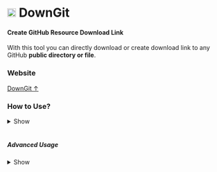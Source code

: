 <h1> <img src="https://github.com/MickTK/DownGit/raw/master/res/images/downgit.png" width="20" height=auto /> DownGit </h1>

#### Create GitHub Resource Download Link

With this tool you can directly download or create download link to any GitHub **public directory or file**.

### Website

[DownGit ↑](https://micktk.github.io/DownGit)

### How to Use?
<details>
<summary>Show</summary>
<img src="https://cloud.githubusercontent.com/assets/5456665/17822364/940bded8-6678-11e6-9603-b84d75bccec1.gif"/>
</details>
<br>

##### Advanced Usage
<details>
<summary>Show</summary>

A typical download URL will look like this- `https://micktk.github.io/DownGit/#/home?url=<link>&fileName=<name>&rootDirectory=<true or false or name>`

Now, if you want to download this directory- **`https://github.com/MickTK/DownGit/tree/master/res/images`** with this file name- **`DownGit-Images.zip`** and this root directory name- **`ImagesOfDownGit`**, then the URL will be- https://micktk.github.io/DownGit/#/home?url=https://github.com/MickTK/DownGit/tree/master/res/images&fileName=DownGit-Images&rootDirectory=ImagesOfDownGit

In default, value of `fileName` and `rootDirectory` is set to the name of the downloading file or directory. If you do not want to add the directory itself in the zip, then set `rootDirectory=false`. Like: this link- https://micktk.github.io/DownGit/#/home?url=https://github.com/MickTK/DownGit/tree/master/res/images&rootDirectory=false, will download a file named **`images.zip`**; however the root directory- `"images"`, will not be included in the zip.

If you want to download file- **`https://github.com/MickTK/DownGit/blob/master/res/images/downgit.png`** with name- **`DownGitIcon.zip`**, then the link will be- https://micktk.github.io/DownGit/#/home?url=https://github.com/MickTK/DownGit/blob/master/res/images/downgit.png&fileName=DownGitIcon

</details>
